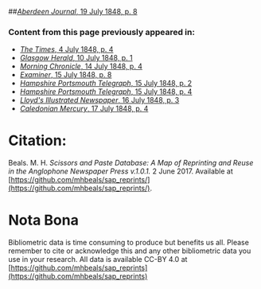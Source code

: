 ##[*Aberdeen Journal*, 19 July 1848, p. 8](https://mhbeals.github.io/sap_html/Aberdeen-Journal/Aberdeen-Journal-19-July-1848-p-8)

### Content from this page previously appeared in:
+ [*The Times*, 4 July 1848, p. 4](https://mhbeals.github.io/sap_html/The-Times/The-Times-4-July-1848-p-4)
+ [*Glasgow Herald*, 10 July 1848, p. 1](https://mhbeals.github.io/sap_html/Glasgow-Herald/Glasgow-Herald-10-July-1848-p-1)
+ [*Morning Chronicle*, 14 July 1848, p. 4](https://mhbeals.github.io/sap_html/Morning-Chronicle/Morning-Chronicle-14-July-1848-p-4)
+ [*Examiner*, 15 July 1848, p. 8](https://mhbeals.github.io/sap_html/Examiner/Examiner-15-July-1848-p-8)
+ [*Hampshire Portsmouth Telegraph*, 15 July 1848, p. 2](https://mhbeals.github.io/sap_html/Hampshire-Portsmouth-Telegraph/Hampshire-Portsmouth-Telegraph-15-July-1848-p-2)
+ [*Hampshire Portsmouth Telegraph*, 15 July 1848, p. 4](https://mhbeals.github.io/sap_html/Hampshire-Portsmouth-Telegraph/Hampshire-Portsmouth-Telegraph-15-July-1848-p-4)
+ [*Lloyd's Illustrated Newspaper*, 16 July 1848, p. 3](https://mhbeals.github.io/sap_html/Lloyd's-Illustrated-Newspaper/Lloyd's-Illustrated-Newspaper-16-July-1848-p-3)
+ [*Caledonian Mercury*, 17 July 1848, p. 4](https://mhbeals.github.io/sap_html/Caledonian-Mercury/Caledonian-Mercury-17-July-1848-p-4)
                    
# Citation: 

Beals. M. H. *Scissors and Paste Database: A Map of Reprinting and Reuse in the Anglophone Newspaper Press v.1.0.1.* 2 June 2017. Available at [https://github.com/mhbeals/sap_reprints/](https://github.com/mhbeals/sap_reprints/). 
                    
# Nota Bona

Bibliometric data is time consuming to produce but benefits us all. Please remember to cite or acknowledge this and any other bibliometric data you use in your research. All data is available CC-BY 4.0 at [https://github.com/mhbeals/sap_reprints](https://github.com/mhbeals/sap_reprints)